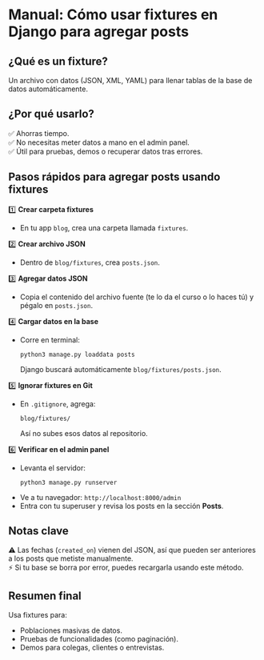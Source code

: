 
# Manual: Cómo usar fixtures en Django para agregar posts

## ¿Qué es un fixture?
Un archivo con datos (JSON, XML, YAML) para llenar tablas de la base de datos automáticamente.

## ¿Por qué usarlo?
✅ Ahorras tiempo.  
✅ No necesitas meter datos a mano en el admin panel.  
✅ Útil para pruebas, demos o recuperar datos tras errores.

## Pasos rápidos para agregar posts usando fixtures

1️⃣ **Crear carpeta fixtures**
- En tu app `blog`, crea una carpeta llamada `fixtures`.

2️⃣ **Crear archivo JSON**
- Dentro de `blog/fixtures`, crea `posts.json`.

3️⃣ **Agregar datos JSON**
- Copia el contenido del archivo fuente (te lo da el curso o lo haces tú) y pégalo en `posts.json`.

4️⃣ **Cargar datos en la base**
- Corre en terminal:
  ```
  python3 manage.py loaddata posts
  ```
  Django buscará automáticamente `blog/fixtures/posts.json`.

5️⃣ **Ignorar fixtures en Git**
- En `.gitignore`, agrega:
  ```
  blog/fixtures/
  ```
  Así no subes esos datos al repositorio.

6️⃣ **Verificar en el admin panel**
- Levanta el servidor:
  ```
  python3 manage.py runserver
  ```
- Ve a tu navegador: `http://localhost:8000/admin`  
- Entra con tu superuser y revisa los posts en la sección **Posts**.

## Notas clave
⚠️ Las fechas (`created_on`) vienen del JSON, así que pueden ser anteriores a los posts que metiste manualmente.  
⚡ Si tu base se borra por error, puedes recargarla usando este método.

## Resumen final
Usa fixtures para:
- Poblaciones masivas de datos.
- Pruebas de funcionalidades (como paginación).
- Demos para colegas, clientes o entrevistas.
